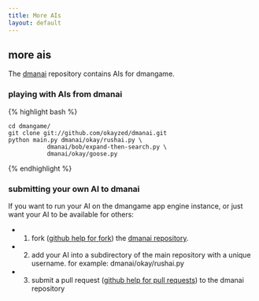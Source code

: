 ```yaml
---
title: More AIs
layout: default
---
```


## more ais

The [dmanai][1] repository contains AIs for dmangame.

### playing with AIs from dmanai


{% highlight bash %}

    cd dmangame/
    git clone git://github.com/okayzed/dmanai.git
    python main.py dmanai/okay/rushai.py \
               dmanai/bob/expand-then-search.py \
               dmanai/okay/goose.py

{% endhighlight %}


### submitting your own AI to dmanai

If you want to run your AI on the dmangame app engine
instance, or just want your AI to be available for others:

 * 1) fork ([github help for fork][2]) the [dmanai repository][1].
 * 2) add your AI into a subdirectory of the main repository with a unique username. for example: dmanai/okay/rushai.py
 * 3) submit a pull request ([github help for pull requests][3]) to the dmanai repository


[1]: http://github.com/okayzed/dmanai
[2]: http://help.github.com/fork-a-repo/
[3]: http://help.github.com/pull-requests/
